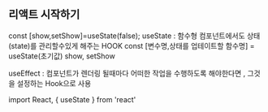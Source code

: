 ## 리액트 시작하기
const [show,setShow]=useState(false);
useState : 함수형 컴포넌트에서도 상태(state)를 관리할수있게 해주는 HOOK
const [변수명,상태를 업테이트할 함수명] = useState(초기값)
        show, setShow

useEffect : 컴포넌트가 렌더링 될때마다  어떠한 작업을 수행하도록 해야한다면 , 그것을 설정하는 Hook으로 사용

import React, { useState } from 'react'

<!-- // const Footer = () => {
// 	const [count, setCount] = useState(0)
// 	return(
// 		<div>
// 			<p>you clicked {count } times </p>
// 			<button onClick={()=>(setCount(count+1))}>click me +</button>
// 			<button onClick={()=>(setCount(count-1))}>click me -</button>
// 		</div>
// 	)
// };

// export default Footer -->